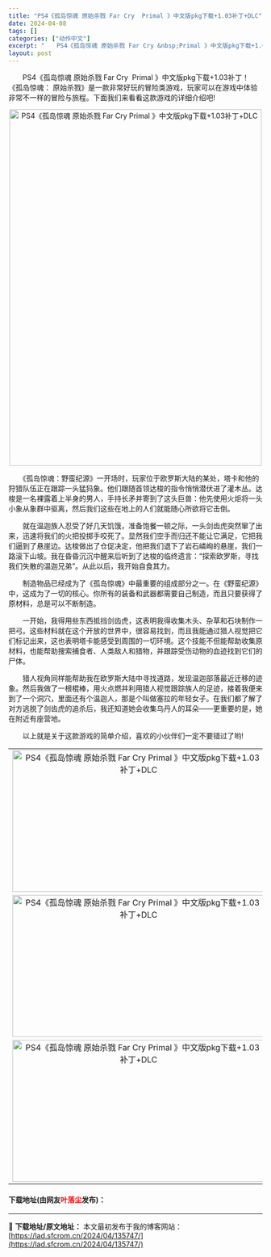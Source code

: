 ```yaml
---
title: "PS4《孤岛惊魂 原始杀戮 Far Cry  Primal 》中文版pkg下载+1.03补丁+DLC"
date: 2024-04-08
tags: []
categories: ["动作中文"]
excerpt: "　　PS4《孤岛惊魂 原始杀戮 Far Cry &nbsp;Primal 》中文版pkg下载+1.03补丁！《孤岛惊魂： 原始杀戮》是一款非常好玩的冒险类游戏，玩家可以在游戏中体验非常不一样的冒险与旅程。下面我们来看看这款游戏的详细介绍吧! 　　《孤岛惊魂：野蛮纪源》一开场时，玩家位于欧罗斯大陆的某&hellip;"
layout: post
---
```


 <p>　　PS4《孤岛惊魂 原始杀戮 Far Cry &nbsp;Primal 》中文版pkg下载+1.03补丁！《孤岛惊魂： 原始杀戮》是一款非常好玩的冒险类游戏，玩家可以在游戏中体验非常不一样的冒险与旅程。下面我们来看看这款游戏的详细介绍吧!</p> <p align="center"><img align="" src="https://lad.sfcrom.cn/wp-content/uploads/2024/04/20240408_661358628ebd6.webp" style="border-width: 0px; border-style: solid; width: 500px; height: 706px;" alt="PS4《孤岛惊魂 原始杀戮 Far Cry  Primal 》中文版pkg下载+1.03补丁+DLC" /></p> <p>　　《孤岛惊魂：野蛮纪源》一开场时，玩家位于欧罗斯大陆的某处，塔卡和他的狩猎队伍正在跟踪一头猛犸象。他们跟随首领达梭的指令悄悄潜伏进了灌木丛。达梭是一名裸露着上半身的男人，手持长矛并寄到了这头巨兽：他先使用火炬将一头小象从象群中驱离，然后我们这些在地上的人们就能随心所欲将它击倒。</p> <p>　　就在温迦族人忍受了好几天饥饿，准备饱餐一顿之际，一头剑齿虎突然窜了出来，迅速将我们的火把投掷手咬死了。显然我们空手而归还不能让它满足，它把我们逼到了悬崖边。达梭做出了仓促决定，他把我们退下了岩石嶙峋的悬崖，我们一路滚下山坡。我在昏昏沉沉中醒来后听到了达梭的临终遗言：&ldquo;探索欧罗斯，寻找我们失散的温迦兄弟&rdquo;。从此以后，我开始自食其力。</p> <p>　　制造物品已经成为了《孤岛惊魂》中最重要的组成部分之一。在《野蛮纪源》中，这成为了一切的核心。你所有的装备和武器都需要自己制造，而且只要获得了原材料，总是可以不断制造。</p> <p>　　一开始，我得用些东西抵挡剑齿虎，这表明我得收集木头、杂草和石块制作一把弓。这些材料就在这个开放的世界中，很容易找到，而且我能通过猎人视觉把它们标记出来，这也表明塔卡能感受到周围的一切环境。这个技能不但能帮助收集原材料，也能帮助搜索捕食者、人类敌人和猎物，并跟踪受伤动物的血迹找到它们的尸体。</p> <p>　　猎人视角同样能帮助我在欧罗斯大陆中寻找道路，发现温迦部落最近迁移的迹象。然后我做了一根棍棒，用火点燃并利用猎人视觉跟踪族人的足迹，接着我便来到了一个洞穴，里面还有个温迦人，那是个叫做塞拉的年轻女子。在我们都了解了对方逃脱了剑齿虎的追杀后，我还知道她会收集乌丹人的耳朵&mdash;&mdash;更重要的是，她在附近有座营地。</p> <p>　　以上就是关于这款游戏的简单介绍，喜欢的小伙伴们一定不要错过了哟!</p> <table align="center" border="0" cellpadding="3" cellspacing="1" width="100%"> <tbody> <tr> <td align="center"><img src="https://lad.sfcrom.cn/wp-content/uploads/2024/04/20240408_661358631600e.webp" style="border-width: 0px; border-style: solid; height: 281px; width: 500px;" alt="PS4《孤岛惊魂 原始杀戮 Far Cry  Primal 》中文版pkg下载+1.03补丁+DLC" /></td> </tr> <tr> <td align="center"><img src="https://lad.sfcrom.cn/wp-content/uploads/2024/04/20240408_661358639a3af.webp" style="border-width: 0px; border-style: solid; height: 281px; width: 500px;" alt="PS4《孤岛惊魂 原始杀戮 Far Cry  Primal 》中文版pkg下载+1.03补丁+DLC" /></td> </tr> <tr> <td align="center"><img src="https://lad.sfcrom.cn/wp-content/uploads/2024/04/20240408_661358641718d.webp" style="border-width: 0px; border-style: solid; height: 281px; width: 500px;" alt="PS4《孤岛惊魂 原始杀戮 Far Cry  Primal 》中文版pkg下载+1.03补丁+DLC" /></td> </tr> </tbody> </table> <p><h4>下载地址(由网友<font color="red">叶落尘</font>发布)：</h4></p> 

---
📖 **下载地址/原文地址：** 本文最初发布于我的博客网站：[https://lad.sfcrom.cn/2024/04/135747/](https://lad.sfcrom.cn/2024/04/135747/)
